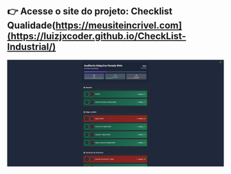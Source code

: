 ## 👉 Acesse o site do projeto: **Checklist Qualidade**(https://meusiteincrivel.com](https://luizjxcoder.github.io/CheckList-Industrial/)

<img src="https://github.com/luizjxcoder/CheckList-Industrial/blob/main/Captura%20de%20tela%20Check.png" alt="Banner do projeto" />
